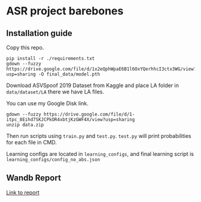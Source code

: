 # ASR project barebones

## Installation guide

Copy this repo.

```shell
pip install -r ./requirements.txt
gdown --fuzzy https://drive.google.com/file/d/1x2eQphWpaE6B1l6OxYQerhhcI3ctx3WG/view?usp=sharing -O final_data/model.pth
```

Download  ASVSpoof 2019 Dataset from Kaggle and place LA folder in `data/dataset/LA` there we have LA files.

You can use my Google Disk link.

```
gdown --fuzzy https://drive.google.com/file/d/1-itpc_8Eihd7SKJCPkOR4xbtjKzGWF4X/view?usp=sharing
unzip data.zip
```

Then run scripts using `train.py` and `test.py`. `test.py` will print probabilities for 
each file in CMD.

Learning configs are located in `learning_configs`, and final learning script is `learning_configs/config_no_abs.json`



## Wandb Report

[Link to report](https://wandb.ai/svak/AntiSpoofing/reports/RawNet2--Vmlldzo2Mjc5MzY5?accessToken=wipdbqb0c6n1k64e4qg4agw3cgad2x5045ebha1xp48tdqa2eyoprm2e1nas9fv2)

